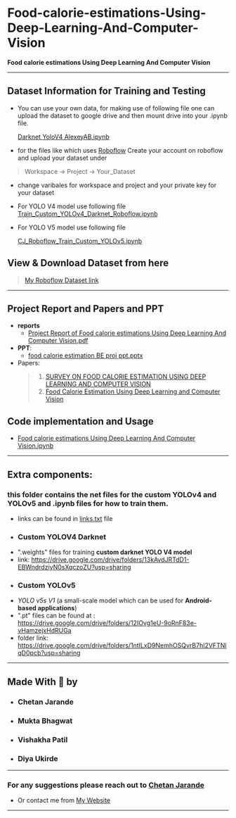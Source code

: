 # Food-calorie-estimations-Using-Deep-Learning-And-Computer-Vision
**Food calorie estimations Using Deep Learning And  Computer Vision**

___
## **Dataset Information for Training and Testing**
* You can use your own data, for making use of following file one can upload the dataset to google drive and
then mount drive into your .ipynb file.

    [Darknet YoloV4 AlexeyAB.ipynb](https://github.com/ChetanJarande31/Food-calorie-estimations-Using-Deep-Learning-And-Computer-Vision/blob/main/Extra_components/Training_Custom_YOLOV4/Darknet%20YoloV4%20AlexeyAB.ipynb)


* for the files like which uses [Roboflow](https://app.roboflow.com/)
Create your account on roboflow and upload your dataset under 
> Workspace -> Project -> Your_Dataset
- change varibales for workspace and project and your private key for your dataset
- For YOLO V4 model use following file
[Train_Custom_YOLOv4_Darknet_Roboflow.ipynb](https://github.com/ChetanJarande31/Food-calorie-estimations-Using-Deep-Learning-And-Computer-Vision/blob/main/Extra_components/Training_Custom_YOLOV4/Train_Custom_YOLOv4_Darknet_Roboflow.ipynb)

- For YOLO V5 model use following file

    [CJ_Roboflow_Train_Custom_YOLOv5.ipynb](https://github.com/ChetanJarande31/Food-calorie-estimations-Using-Deep-Learning-And-Computer-Vision/blob/main/Extra_components/Training_Custom_YOLOV5/CJ_Roboflow_Train_Custom_YOLOv5.ipynb)

## **View & Download Dataset from here**
> [My Roboflow Dataset link](https://app.roboflow.com/chetan-projects-object-detcions/fruits--and-thumb-detection) 
___
##  **Project Report and Papers and PPT**
* **reports** 
    - [Project Report of Food calorie estimations Using Deep Learning And Computer Vision.pdf](https://github.com/ChetanJarande31/Food-calorie-estimations-Using-Deep-Learning-And-Computer-Vision/blob/main/Project%20Report%20of%20Food%20calorie%20estimations%20Using%20Deep%20Learning%20And%20Computer%20Vision.pdf)
* **PPT**: 
    - [food calorie estimation BE proj ppt.pptx](https://github.com/ChetanJarande31/Food-calorie-estimations-Using-Deep-Learning-And-Computer-Vision/blob/main/food%20calorie%20estimation%20BE%20proj%20ppt.pptx) 
* Papers: 
    >    1. [SURVEY ON FOOD CALORIE ESTIMATION USING DEEP LEARNING AND COMPUTER VISION
](https://www.jetir.org/view?paper=JETIR2201196)
    >    2. [Food Calorie Estimation Using Deep Learning and Computer Vision
](https://www.jetir.org/view?paper=JETIR2205411) 
## **Code implementation and Usage**
* [Food calorie estimations Using Deep Learning And Computer Vision.ipynb](https://github.com/ChetanJarande31/Food-calorie-estimations-Using-Deep-Learning-And-Computer-Vision/blob/main/Food%20calorie%20estimations%20Using%20Deep%20Learning%20And%20Computer%20Vision.ipynb)

___
## **Extra components**:
### this folder contains the net files for the custom YOLOv4 and YOLOv5 and .ipynb files for how to train them.
* links can be found in [links.txt](https://github.com/ChetanJarande31/Food-calorie-estimations-Using-Deep-Learning-And-Computer-Vision/blob/main/Extra_components/links.txt) file

* ### Custom YOLOV4 Darknet

- ".weights" files for training **custom darknet YOLO V4 model**
- link: https://drive.google.com/drive/folders/13kAvdJRTdD1-EBWndrdziyN0sXqczoZU?usp=sharing


* ### Custom YOLOv5 

- *YOLO v5s V1* (a small-scale model which can be used for **Android-based applications**)
- ".pt" files can be found at : https://drive.google.com/drive/folders/12IOvg1eU-9oRnF83e-vHamzejxHdRUGa
- folder link:  https://drive.google.com/drive/folders/1ntILxD9NemhOSQvrB7hI2VFTNlqD0pcb?usp=sharing


***
## **Made  With 💖 by** 
* ### **Chetan Jarande**
* ### **Mukta  Bhagwat**
* ### **Vishakha Patil**
* ### **Diya Ukirde**
---
### For any suggestions please reach out to [Chetan Jarande](https://www.linkedin.com/in/chetan-jarande-032511198/)
* Or contact me from [My Website](https://chetanjarande-nextjs-portfolio-website.vercel.app/)
---